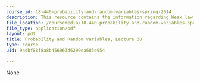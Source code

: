 ```yaml
---
course_id: 18-440-probability-and-random-variables-spring-2014
description: This resource contains the information regarding Weak law of large numbers.
file_location: /coursemedia/18-440-probability-and-random-variables-spring-2014/9adbf88f8a8b456963d6299ea683e954_MIT18_440S14_Lecture30.pdf
file_type: application/pdf
layout: pdf
title: Probability and Random Variables, Lecture 30
type: course
uid: 9adbf88f8a8b456963d6299ea683e954

---
```

None